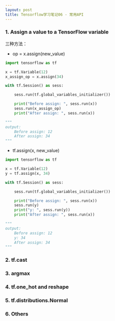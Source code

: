 ```yaml
---
layout: post
title: Tensorflow学习笔记06 - 常用API
---
```


### 1. Assign a value to a TensorFlow variable

三种方法：

- op = x.assign(new_value)

```python
import tensorflow as tf

x = tf.Variable(12)
x_assign_op = x.assign(34)

with tf.Session() as sess:

	sess.run(tf.global_variables_initializer())

	print("Before assign: ", sess.run(x))
	sess.run(x_assign_op)
	print("After assign: ", sess.run(x))

"""
output:
	Before assign: 12
	After assign: 34
"""
```

- tf.assign(x, new_value)

```python
import tensorflow as tf

x = tf.Variable(12)
y = tf.assign(x, 34)

with tf.Session() as sess:

	sess.run(tf.global_variables_initializer())

	print("Before assign: ", sess.run(x))
	sess.run(y)
	print("y: ", sess.run(y))
	print("After assign: ", sess.run(x))

"""
output:
	Before assign: 12
	y: 34
	After assign: 34
"""
```


### 2. tf.cast


### 3. argmax


### 4. tf.one_hot and reshape


### 5. tf.distributions.Normal


### 6. Others

